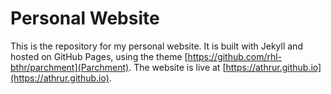 # Personal Website
This is the repository for my personal website. It is built with Jekyll and hosted on GitHub Pages, using the theme [https://github.com/rhl-bthr/parchment](Parchment). The website is live at [https://athrur.github.io](https://athrur.github.io).
